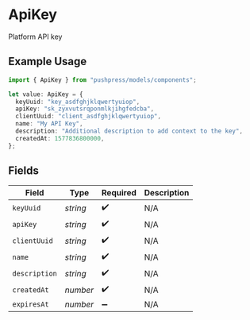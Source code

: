 # ApiKey

Platform API key

## Example Usage

```typescript
import { ApiKey } from "pushpress/models/components";

let value: ApiKey = {
  keyUuid: "key_asdfghjklqwertyuiop",
  apiKey: "sk_zyxvutsrqponmlkjihgfedcba",
  clientUuid: "client_asdfghjklqwertyuiop",
  name: "My API Key",
  description: "Additional description to add context to the key",
  createdAt: 1577836800000,
};
```

## Fields

| Field              | Type               | Required           | Description        |
| ------------------ | ------------------ | ------------------ | ------------------ |
| `keyUuid`          | *string*           | :heavy_check_mark: | N/A                |
| `apiKey`           | *string*           | :heavy_check_mark: | N/A                |
| `clientUuid`       | *string*           | :heavy_check_mark: | N/A                |
| `name`             | *string*           | :heavy_check_mark: | N/A                |
| `description`      | *string*           | :heavy_check_mark: | N/A                |
| `createdAt`        | *number*           | :heavy_check_mark: | N/A                |
| `expiresAt`        | *number*           | :heavy_minus_sign: | N/A                |